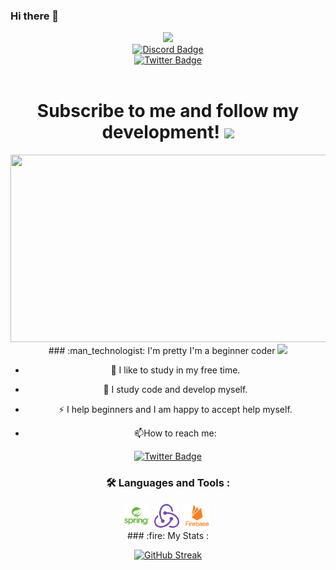 ### Hi there 👋
<div id="header" align="center">
<img src="https://media.giphy.com/media/udhR8Hh1YVM6Q/giphy.gif" width="300"/>
</div>
<div id="badges">
</a>
<div id="header" align="center"> 
<a href="https://discord.com/channels/@zaqley">
<img src="https://img.shields.io/badge/Discord-black?style=for-the-badge&logo=discord&logoColor=white" alt="Discord Badge"/>
</a>
<div id="header" align="center">   
<a href="https://twitter.com/LusiRamadhianty">
<img src="https://img.shields.io/badge/Twitter-blue?style=for-the-badge&logo=twitter&logoColor=white" alt="Twitter Badge"/>
</a>
</div>
<img src="https://komarev.com/ghpvc/?username=sashaseme4ko&style=flat-square&color=blue" alt=""/>
<h1>
  Subscribe to me and follow my development!
<img src="https://media.giphy.com/media/hvRJCLFzcasrR4ia7z/giphy.gif" width="30px"/>
</h1>
<div align="center">
<img src="https://media.giphy.com/media/4knozU8q9AXvpod9qy/giphy.gif" width="600" height="300"/>
</div>
### :man_technologist: I'm pretty
I'm   a   beginner   coder <img src="https://media.giphy.com/media/WUlplcMpOCEmTGBtBW/giphy.gif" width="30"> 

  - :telescope: I like to study in my free time.

  - :seedling: I study code and develop myself.

  - :zap: I help beginners and I am happy to accept help myself.

  - :mailbox:How to reach me: 
<a href="https://twitter.com/LusiRamadhianty">
<img src="https://img.shields.io/badge/Twitter-blue?style=for-the-badge&logo=twitter&logoColor=white" alt="Twitter Badge"/>
</a>

  ### :hammer_and_wrench: Languages and Tools :
  <div>
  <img src="https://github.com/devicons/devicon/blob/master/icons/spring/spring-original-wordmark.svg" title="Spring" alt="Spring" width="40" height="40"/>&nbsp;
  <img src="https://github.com/devicons/devicon/blob/master/icons/redux/redux-original.svg" title="Redux" alt="Redux " width="40" height="40"/>&nbsp;
  <img src="https://github.com/devicons/devicon/blob/master/icons/firebase/firebase-plain-wordmark.svg" title="Firebase" alt="Firebase" width="40" height="40"/>&nbsp;
  </div> 
  ### :fire: My Stats :

  [![GitHub Streak](http://github-readme-streak-stats.herokuapp.com?user=sashaseme4ko&theme=dark&background=000000)](https://git.io/streak-stats)

  
  
